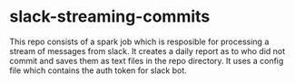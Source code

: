 # slack-streaming-commits

This repo consists of a spark job which is resposible for processing a stream of messages from slack. It creates a daily 
report as to who did not commit and saves them as text files in the repo directory. It uses a config file which contains
the auth token for slack bot. 
